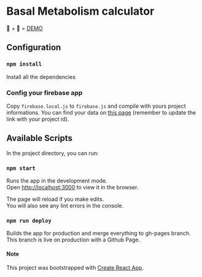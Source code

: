 # Basal Metabolism calculator

:pizza: + :bicyclist: = [DEMO](https://nicoladl.github.io/kounter/)

## Configuration

### `npm install`

Install all the dependencies

### Config your firebase app

Copy `firebase.local.js` to `firebase.js` and compile with yours project informations. You can find your data on [this page](https://console.firebase.google.com/project/(your-project-id)/settings/cloudmessaging) (remember to update the link with your project id).


## Available Scripts

In the project directory, you can run:

### `npm start`

Runs the app in the development mode.<br>
Open [http://localhost:3000](http://localhost:3000) to view it in the browser.

The page will reload if you make edits.<br>
You will also see any lint errors in the console.

### `npm run deploy`

Builds the app for production and merge everything to gh-pages branch. This branch is live on production with a Github Page.

#### Note

This project was bootstrapped with [Create React App](https://github.com/facebook/create-react-app).
